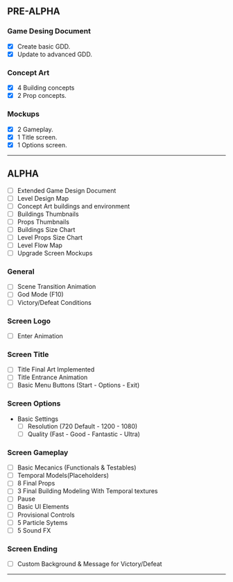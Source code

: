 ## PRE-ALPHA
### Game Desing Document
- [x] Create basic GDD.
- [x] Update to advanced GDD.

### Concept Art
- [x] 4 Building concepts
- [x] 2 Prop concepts.

### Mockups
- [x] 2 Gameplay.
- [x] 1 Title screen.
- [x] 1 Options screen.
___
## ALPHA
- [ ] Extended Game Design Document
- [ ] Level Design Map
- [ ] Concept Art buildings and environment
- [ ] Buildings Thumbnails
- [ ] Props Thumbnails
- [ ] Buildings Size Chart
- [ ] Level Props Size Chart
- [ ] Level Flow Map
- [ ] Upgrade Screen Mockups

### General
- [ ] Scene Transition Animation
- [ ] God Mode (F10)
- [ ] Victory/Defeat Conditions

### Screen Logo
- [ ] Enter Animation

### Screen Title
- [ ] Title Final Art Implemented
- [ ] Title Entrance Animation
- [ ] Basic Menu Buttons (Start - Options - Exit)

### Screen Options
- Basic Settings
  - [ ] Resolution (720 Default - 1200 - 1080)
  - [ ] Quality (Fast - Good - Fantastic - Ultra)
  
### Screen Gameplay
- [ ] Basic Mecanics (Functionals & Testables)
- [ ] Temporal Models(Placeholders)
- [ ] 8 Final Props
- [ ] 3 Final Building Modeling With Temporal textures
- [ ] Pause
- [ ] Basic UI Elements
- [ ] Provisional Controls
- [ ] 5 Particle Sytems
- [ ] 5 Sound FX

### Screen Ending
- [ ] Custom Background & Message for Victory/Defeat
___
